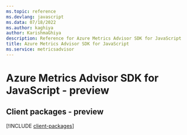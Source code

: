 ```yaml
---
ms.topic: reference
ms.devlang: javascript
ms.data: 07/18/2022
ms.author: kaghiya
author: KarishmaGhiya
description: Reference for Azure Metrics Advisor SDK for JavaScript
title: Azure Metrics Advisor SDK for JavaScript
ms.service: metricsadvisor
---
```

# Azure Metrics Advisor SDK for JavaScript - preview

## Client packages - preview
[!INCLUDE [client-packages](metrics-advisor-client-index.md)]
